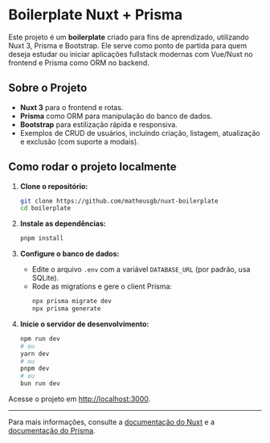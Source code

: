 # Boilerplate Nuxt + Prisma

Este projeto é um **boilerplate** criado para fins de aprendizado, utilizando Nuxt 3, Prisma e Bootstrap. Ele serve como ponto de partida para quem deseja estudar ou iniciar aplicações fullstack modernas com Vue/Nuxt no frontend e Prisma como ORM no backend.

## Sobre o Projeto

- **Nuxt 3** para o frontend e rotas.
- **Prisma** como ORM para manipulação do banco de dados.
- **Bootstrap** para estilização rápida e responsiva.
- Exemplos de CRUD de usuários, incluindo criação, listagem, atualização e exclusão (com suporte a modais).

## Como rodar o projeto localmente

1. **Clone o repositório:**

   ```bash
   git clone https://github.com/matheusgb/nuxt-boilerplate
   cd boilerplate
   ```

2. **Instale as dependências:**

   ```bash
   pnpm install
   ```

3. **Configure o banco de dados:**

   - Edite o arquivo `.env` com a variável `DATABASE_URL` (por padrão, usa SQLite).
   - Rode as migrations e gere o client Prisma:
     ```bash
     npx prisma migrate dev
     npx prisma generate
     ```

4. **Inicie o servidor de desenvolvimento:**
   ```bash
   npm run dev
   # ou
   yarn dev
   # ou
   pnpm dev
   # ou
   bun run dev
   ```

Acesse o projeto em [http://localhost:3000](http://localhost:3000).

---

Para mais informações, consulte a [documentação do Nuxt](https://nuxt.com/docs/getting-started/introduction) e a [documentação do Prisma](https://www.prisma.io/docs/).
